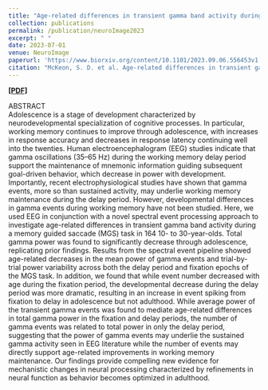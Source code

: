 ```yaml
---
title: "Age-related differences in transient gamma band activity during working memory maintenance through adolescence"
collection: publications
permalink: /publication/neuroImage2023
excerpt: " "
date: 2023-07-01
venue: NeuroImage
paperurl: 'https://www.biorxiv.org/content/10.1101/2023.09.06.556453v1.full'
citation: "McKeon, S. D. et al. Age-related differences in transient gamma band activity during working memory maintenance through adolescence. NeuroImage 120112 (2023) doi:10.1016/j.neuroimage.2023.120112"
---
```

[<b>[PDF]</b>](https://shanemckeon.github.io/files/neuroimagePub.pdf)

ABSTRACT  
Adolescence is a stage of development characterized by neurodevelopmental specialization of cognitive processes. In particular, working memory continues to improve through adolescence, with increases in response accuracy and decreases in response latency continuing well into the twenties. Human electroencephalogram (EEG) studies indicate that gamma oscillations (35–65 Hz) during the working memory delay period support the maintenance of mnemonic information guiding subsequent goal-driven behavior, which decrease in power with development. Importantly, recent electrophysiological studies have shown that gamma events, more so than sustained activity, may underlie working memory maintenance during the delay period. However, developmental differences in gamma events during working memory have not been studied. Here, we used EEG in conjunction with a novel spectral event processing approach to investigate age-related differences in transient gamma band activity during a memory guided saccade (MGS) task in 164 10- to 30-year-olds. Total gamma power was found to significantly decrease through adolescence, replicating prior findings. Results from the spectral event pipeline showed age-related decreases in the mean power of gamma events and trial-by-trial power variability across both the delay period and fixation epochs of the MGS task. In addition, we found that while event number decreased with age during the fixation period, the developmental decrease during the delay period was more dramatic, resulting in an increase in event spiking from fixation to delay in adolescence but not adulthood. While average power of the transient gamma events was found to mediate age-related differences in total gamma power in the fixation and delay periods, the number of gamma events was related to total power in only the delay period, suggesting that the power of gamma events may underlie the sustained gamma activity seen in EEG literature while the number of events may directly support age-related improvements in working memory maintenance. Our findings provide compelling new evidence for mechanistic changes in neural processing characterized by refinements in neural function as behavior becomes optimized in adulthood.
